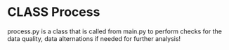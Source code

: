 # CLASS Process

process.py is a class that is called from main.py to perform checks for
the data quality, data alternations if needed for further analysis!

